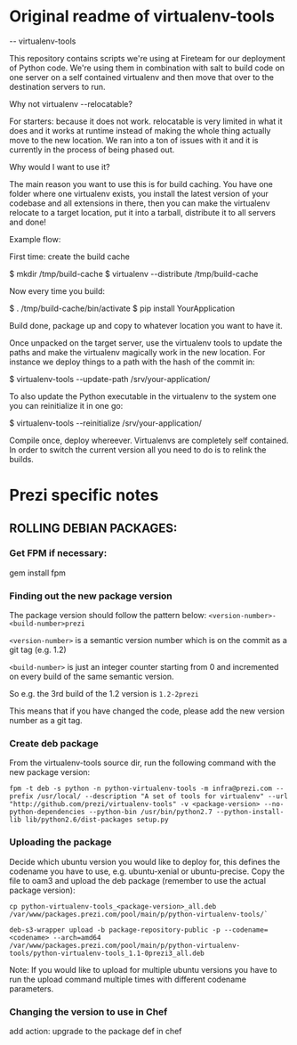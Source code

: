 # Original readme of virtualenv-tools

-- virtualenv-tools

This repository contains scripts we're using at Fireteam for our
deployment of Python code.  We're using them in combination with
salt to build code on one server on a self contained virtualenv
and then move that over to the destination servers to run.

Why not virtualenv --relocatable?

 For starters: because it does not work.  relocatable is very
 limited in what it does and it works at runtime instead of
 making the whole thing actually move to the new location.  We
 ran into a ton of issues with it and it is currently in the
 process of being phased out.

Why would I want to use it?

 The main reason you want to use this is for build caching.  You
 have one folder where one virtualenv exists, you install the
 latest version of your codebase and all extensions in there, then
 you can make the virtualenv relocate to a target location, put it
 into a tarball, distribute it to all servers and done!

Example flow:

 First time: create the build cache

   $ mkdir /tmp/build-cache
   $ virtualenv --distribute /tmp/build-cache

 Now every time you build:

   $ . /tmp/build-cache/bin/activate
   $ pip install YourApplication

 Build done, package up and copy to whatever location you want to have
 it.

 Once unpacked on the target server, use the virtualenv tools to
 update the paths and make the virtualenv magically work in the new
 location.  For instance we deploy things to a path with the
 hash of the commit in:

   $ virtualenv-tools --update-path /srv/your-application/<hash>

 To also update the Python executable in the virtualenv to the
 system one you can reinitialize it in one go:

   $ virtualenv-tools --reinitialize /srv/your-application/<hash>


Compile once, deploy whereever.  Virtualenvs are completely self
contained.  In order to switch the current version all you need to
do is to relink the builds.

# Prezi specific notes

## ROLLING DEBIAN PACKAGES:
### Get FPM if necessary:
gem install fpm

### Finding out the new package version
The package version should follow the pattern below:
`<version-number>-<build-number>prezi`

`<version-number>` is a semantic version number which is on the commit as a git tag (e.g. 1.2)

`<build-number>` is just an integer counter starting from 0 and incremented on every build of the same semantic version.

So e.g. the 3rd build of the 1.2 version is `1.2-2prezi`

This means that if you have changed the code, please add the new version number as a git tag.

### Create deb package

From the virtualenv-tools source dir, run the following command with the new package version:
```
fpm -t deb -s python -n python-virtualenv-tools -m infra@prezi.com --prefix /usr/local/ --description "A set of tools for virtualenv" --url "http://github.com/prezi/virtualenv-tools" -v <package-version> --no-python-dependencies --python-bin /usr/bin/python2.7 --python-install-lib lib/python2.6/dist-packages setup.py
```

### Uploading the package

Decide which ubuntu version you would like to deploy for, this defines the codename you have to use, e.g. ubuntu-xenial or ubuntu-precise.
Copy the file to oam3 and upload the deb package (remember to use the actual package version):

```
cp python-virtualenv-tools_<package-version>_all.deb /var/www/packages.prezi.com/pool/main/p/python-virtualenv-tools/`

deb-s3-wrapper upload -b package-repository-public -p --codename=<codename> --arch=amd64 /var/www/packages.prezi.com/pool/main/p/python-virtualenv-tools/python-virtualenv-tools_1.1-0prezi3_all.deb
```

Note: If you would like to upload for multiple ubuntu versions you have to run the upload command multiple times with different codename parameters.

### Changing the version to use in Chef
add action: upgrade to the package def in chef
